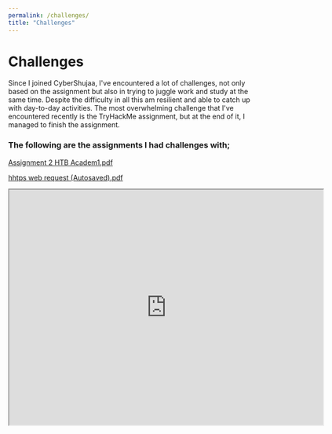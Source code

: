 ```yaml
---
permalink: /challenges/
title: "Challenges"
---
```

# Challenges
Since I joined CyberShujaa, I've encountered a lot of challenges, not only based on the assignment but also in trying to juggle work and study at the same time. 
Despite the difficulty in all this am resilient and able to catch up with day-to-day activities.
The most overwhelming challenge that I've encountered recently is the TryHackMe assignment, but at the end of it, I managed to finish the assignment.

### The following are the assignments I had challenges with;

[Assignment 2 HTB Academ1.pdf](https://github.com/user-attachments/files/20703295/Assignment.2.HTB.Academ1.pdf)

[hhtps web request (Autosaved).pdf](https://github.com/user-attachments/files/20703303/hhtps.web.request.Autosaved.pdf)

<iframe src="https://drive.google.com/file/d/14XKxA-k7fZavyLV9T2CemwXwUcWacUyU/preview" width="640" height="480" allow="autoplay"></iframe>

